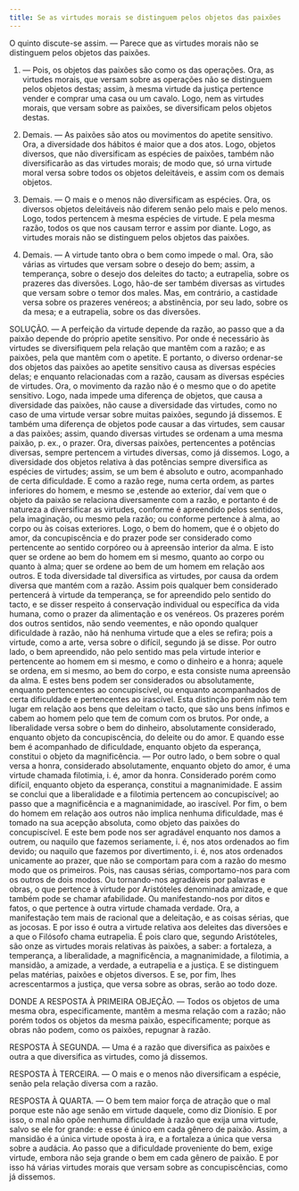 ```yaml
---
title: Se as virtudes morais se distinguem pelos objetos das paixões
---
```


O quinto discute-se assim. — Parece que as virtudes morais não se distinguem pelos objetos das paixões.  

1. — Pois, os objetos das paixões são como os das operações. Ora, as virtudes morais, que versam sobre as operações não se distinguem pelos objetos destas; assim, à mesma virtude da justiça pertence vender e comprar uma casa ou um cavalo. Logo, nem as virtudes morais, que versam sobre as paixões, se diversificam pelos objetos destas.  

2. Demais. — As paixões são atos ou movimentos do apetite sensitivo. Ora, a diversidade dos hábitos é maior que a dos atos. Logo, objetos diversos, que não diversificam as espécies de paixões, também não diversificarão as das virtudes morais; de modo que, só urna virtude moral versa sobre todos os objetos deleitáveis, e assim com os demais objetos.  

3. Demais. — O mais e o menos não diversificam as espécies. Ora, os diversos objetos deleitáveis não diferem senão pelo mais e pelo menos. Logo, todos pertencem à mesma espécies de virtude. E pela mesma razão, todos os que nos causam terror e assim por diante. Logo, as virtudes morais não se distinguem pelos objetos das paixões.  

4. Demais. — A virtude tanto obra o bem como impede o mal. Ora, são várias as virtudes que versam sobre o desejo do bem; assim, a temperança, sobre o desejo dos deleites do tacto; a eutrapelia, sobre os prazeres das diversões. Logo, hão-de ser também diversas as virtudes que versam sobre o temor dos males.  Mas, em contrário, a castidade versa sobre os prazeres venéreos; a abstinência, por seu lado, sobre os da mesa; e a eutrapelia, sobre os das diversões.  

SOLUÇÃO. — A perfeição da virtude depende da razão, ao passo que a da paixão depende do próprio apetite sensitivo. Por onde é necessário às virtudes se diversifiquem pela relação que mantêm com a razão; e as paixões, pela que mantêm com o apetite. E portanto, o diverso ordenar-se dos objetos das paixões ao apetite sensitivo causa as diversas espécies delas; e enquanto relacionadas com a razão, causam as diversas espécies de virtudes. Ora, o movimento da razão não é o mesmo que o do apetite sensitivo. Logo, nada impede uma diferença de objetos, que causa a diversidade das paixões, não cause a diversidade das virtudes, como no caso de uma virtude versar sobre muitas paixões, segundo já dissemos. E também uma diferença de objetos pode causar a das virtudes, sem causar a das paixões; assim, quando diversas virtudes se ordenam a uma mesma paixão, p. ex., o prazer.  Ora, diversas paixões, pertencentes a potências diversas, sempre pertencem a virtudes diversas, como já dissemos. Logo, a diversidade dos objetos relativa à das potências sempre diversifica as espécies de virtudes; assim, se um bem é absoluto e outro, acompanhado de certa dificuldade. E como a razão rege, numa certa ordem, as partes inferiores do homem, e mesmo se ,estende ao exterior, daí vem que o objeto da paixão se relaciona diversamente com a razão, e portanto é de natureza a diversificar as virtudes, conforme é apreendido pelos sentidos, pela imaginação, ou mesmo pela razão; ou conforme pertence à alma, ao corpo ou às coisas exteriores. Logo, o bem do homem, que é o objeto do amor, da concupiscência e do prazer pode ser considerado como pertencente ao sentido corpóreo ou à apreensão interior da alma. E isto quer se ordene ao bem do homem em si mesmo, quanto ao corpo ou quanto à alma; quer se ordene ao bem de um homem em relação aos outros. E toda diversidade tal diversifica as virtudes, por causa da ordem diversa que mantém com a razão.  Assim pois qualquer bem considerado pertencerá à virtude da temperança, se for apreendido pelo sentido do tacto, e se disser respeito á conservação individual ou específica da vida humana, como o prazer da alimentação e os venéreos. Os prazeres porém dos outros sentidos, não sendo veementes, e não opondo qualquer dificuldade à razão, não há nenhuma virtude que a eles se refira; pois a virtude, como a arte, versa sobre o difícil, segundo já se disse.  Por outro lado, o bem apreendido, não pelo sentido mas pela virtude interior e pertencente ao homem em si mesmo, e como o dinheiro e a honra; aquele se ordena, em si mesmo, ao bem do corpo, e esta consiste numa apreensão da alma. E estes bens podem ser considerados ou absolutamente, enquanto pertencentes ao concupiscível, ou enquanto acompanhados de certa dificuldade e pertencentes ao irascível. Esta distinção porém não tem lugar em relação aos bens que deleitam o tacto, que são uns bens ínfimos e cabem ao homem pelo que tem de comum com os brutos. Por onde, a liberalidade versa sobre o bem do dinheiro, absolutamente considerado, enquanto objeto da concupiscência, do deleite ou do amor. E quando esse bem é acompanhado de dificuldade, enquanto objeto da esperança, constitui o objeto da magnificência. — Por outro lado, o bem sobre o qual versa a honra, considerado absolutamente, enquanto objeto do amor, é uma virtude chamada filotimia, i. é, amor da honra. Considerado porém como difícil, enquanto objeto da esperança, constitui a magnanimidade. E assim se conclui que a liberalidade e a filotimia pertencem ao concupiscível; ao passo que a magnificência e a magnanimidade, ao irascível.  Por fim, o bem do homem em relação aos outros não implica nenhuma dificuldade, mas é tomado na sua acepção absoluta, como objeto das paixões do concupiscível. E este bem pode nos ser agradável enquanto nos damos a outrem, ou naquilo que fazemos seriamente, i. é, nos atos ordenados ao fim devido; ou naquilo que fazemos por divertimento, i. é, nos atos ordenados unicamente ao prazer, que não se comportam para com a razão do mesmo modo que os primeiros. Pois, nas causas sérias, comportamo-nos para com os outros de dois modos. Ou tornando-nos agradáveis por palavras e obras, o que pertence à virtude por Aristóteles denominada amizade, e que também pode se chamar afabilidade. Ou manifestando-nos por ditos e fatos, o que pertence à outra virtude chamada verdade. Ora, a manifestação tem mais de racional que a deleitação, e as coisas sérias, que as jocosas. E por isso é outra a virtude relativa aos deleites das diversões e a que o Filósofo chama eutrapelia. É pois claro que, segundo Aristóteles, são onze as virtudes morais relativas às paixões, a saber: a fortaleza, a temperança, a liberalidade, a magnificência, a magnanimidade, a filotimia, a mansidão, a amizade, a verdade, a eutrapelia e a justiça. E se distinguem pelas matérias, paixões e objetos diversos. E se, por fim, lhes acrescentarmos a justiça, que versa sobre as obras, serão ao todo doze.  

DONDE A RESPOSTA À PRIMEIRA OBJEÇÃO. — Todos os objetos de uma mesma obra, especificamente, mantêm a mesma relação com a razão; não porém todos os objetos da mesma paixão, especificamente; porque as obras não podem, como os paixões, repugnar à razão.  

RESPOSTA À SEGUNDA. — Uma é a razão que diversifica as paixões e outra a que diversifica as virtudes, como já dissemos.  

RESPOSTA À TERCEIRA. — O mais e o menos não diversificam a espécie, senão pela relação diversa com a razão.  

RESPOSTA À QUARTA. — O bem tem maior força de atração que o mal porque este não age senão em virtude daquele, como diz Dionísio. E por isso, o mal não opõe nenhuma dificuldade à razão que exija uma virtude, salvo se ele for grande: e esse é único em cada gênero de paixão. Assim, a mansidão é a única virtude oposta à ira, e a fortaleza a única que versa sobre a audácia. Ao passo que a dificuldade proveniente do bem, exige virtude, embora não seja grande o bem em cada gênero de paixão. E por isso há várias virtudes morais que versam sobre as concupiscências, como já dissemos.